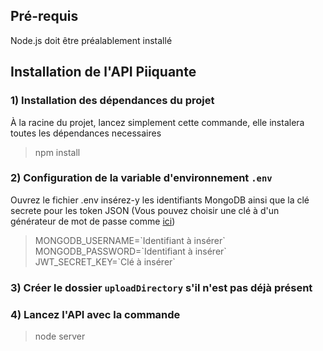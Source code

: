 ## Pré-requis

Node.js doit être préalablement installé

## Installation de l'API Piiquante

### 1) Installation des dépendances du projet

À la racine du projet, lancez simplement cette commande, elle instalera toutes les dépendances necessaires
> npm install

### 2) Configuration de la variable d'environnement `.env`

Ouvrez le fichier .env insérez-y les identifiants MongoDB ainsi que la clé secrete pour les token JSON (Vous pouvez choisir une clé à d'un générateur de mot de passe comme [ici](https://www.lastpass.com/fr/features/password-generator))
<blockquote>
MONGODB_USERNAME=`Identifiant à insérer`
MONGODB_PASSWORD=`Identifiant à insérer`
JWT_SECRET_KEY=`Clé à insérer`
</blockquote>

### 3) Créer le dossier `uploadDirectory` s'il n'est pas déjà présent

### 4) Lancez l'API avec la commande
> node server